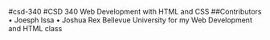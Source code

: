 #csd-340
#CSD 340 Web Development with HTML and CSS
##Contributors
 • Joesph Issa 
 • Joshua Rex 
Bellevue University for my Web Development and HTML class
